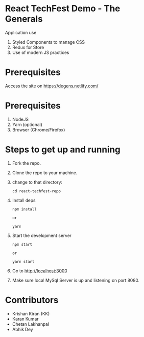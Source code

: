 # React TechFest Demo - The Generals

Application use

1. Styled Components to manage CSS
2. Redux for Store
3. Use of modern JS practices

# Prerequisites

Access the site on https://degens.netlify.com/ 

# Prerequisites

1. NodeJS
2. Yarn (optional)
3. Browser (Chrome/Firefox)

# Steps to get up and running

1. Fork the repo.
2. Clone the repo to your machine.
3. change to that directory:
    ```
    cd react-techfest-repo
    ```
4. Install deps
    ```
    npm install

    or

    yarn
    ```

5. Start the development server
    ```
    npm start

    or

    yarn start
    ```

6. Go to [http://localhost:3000](http://localhost:3000)

7. Make sure local MySql Server is up and listening on port 8080.


# Contributors
* Krishan Kiran (KK)
* Karan Kumar
* Chetan Lakhanpal
* Abhik Dey
